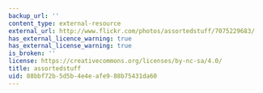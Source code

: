 ```yaml
---
backup_url: ''
content_type: external-resource
external_url: http://www.flickr.com/photos/assortedstuff/7075229683/
has_external_licence_warning: true
has_external_license_warning: true
is_broken: ''
license: https://creativecommons.org/licenses/by-nc-sa/4.0/
title: assortedstuff
uid: 88bbf72b-5d5b-4e4e-afe9-88b75431da60
---
```

